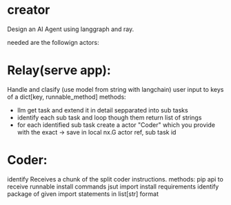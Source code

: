 # creator


Design an AI Agent using langgraph and ray. 

needed are the followign actors:
# Relay(serve app):
Handle and clasify (use model from string with langchain) user input to keys of a dict[key, runnable_method] 
methods:
-  llm get task and extend it in detail sepparated into sub tasks
-  identify each sub task and loop though them return list of strings
-  for each identified sub task create a actor "Coder" which you provide with the exact -> save in local nx.G actor ref, sub task id 

# Coder:
identify 
  Receives a chunk of the split coder instructions.
  methods:
  pip api to receive runnable install commands jsut import install requirements
  identify package of given import statements in list[str] format
  
